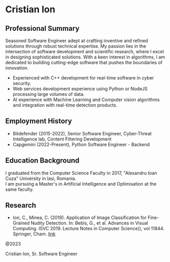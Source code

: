 # Cristian Ion

## Professional Summary
Seasoned Software Engineer adept at crafting inventive and refined solutions through robust technical expertise.
My passion lies in the intersection of software development and scientific research, where I excel in designing
sophisticated solutions. With a keen interest in algorithms, I am dedicated to building cutting-edge software
that pushes the boundaries of innovation.

- Experienced with C++ development for real-time software in cyber security.
- Web services development experience using Python or NodeJS processing large volumes of data.
- AI experience with Machine Learning and Computer vision algorithms and integration with real-time detection products.

## Employment History
- Bitdefender (2015-2022), Senior Software Engineer, Cyber-Threat Intelligence lab, Content Filtering Development
- Capgemini (2022-Present), Python Software Engineer - Backend

## Education Background
I graduated from the Computer Science Faculty in 2017, "Alexandru Ioan Cuza" University in Iasi, Romania.\
I am pursuing a Master's in Artificial Intelligence and Optimisation at the same faculty.


## Research
- Ion, C., Minea, C. (2019). Application of Image Classification for Fine-Grained Nudity Detection. In: Bebis, G., et al. Advances in Visual Computing. ISVC 2019. Lecture Notes in Computer Science(), vol 11844. Springer, Cham. [link](https://doi.org/10.1007/978-3-030-33720-9_1)


@2023

Cristian Ion, Sr. Software Engineer

